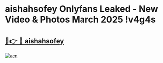 # aishahsofey Onlyfans Leaked - New Video & Photos March 2025 !v4g4s

# <h2><a href="https://skcmke.iuczelnia.edu.pl?title=aishahsofey&ref=v4g4s">🔗👉 🔴 aishahsofey</a></h2>

[![acn](https://github.com/user-attachments/assets/0f9c940e-d8b0-45ae-aac7-cd30a18b3e1c)](https://skcmke.iuczelnia.edu.pl?title=aishahsofey&ref=v4g4s)

